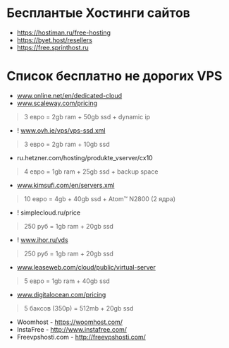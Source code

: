 # Бесплантые Хостинги сайтов
- https://hostiman.ru/free-hosting
- https://byet.host/resellers
- https://free.sprinthost.ru


# Список бесплатно не дорогих VPS

- www.online.net/en/dedicated-cloud
- www.scaleway.com/pricing
> 3 евро = 2gb ram + 50gb ssd + dynamic ip

- ! www.ovh.ie/vps/vps-ssd.xml
> 3 евро = 2gb ram + 10gb ssd

- ru.hetzner.com/hosting/produkte_vserver/cx10
> 4 евро = 1gb ram + 25gb ssd + backup space

- www.kimsufi.com/en/servers.xml
> 10 евро = 4gb + 40gb ssd + Atom™ N2800 (2 ядра)

- ! simplecloud.ru/price
> 250 руб = 1gb ram + 20gb ssd

- ! www.ihor.ru/vds
> 250 руб = 1gb ram + 20gb ssd

- www.leaseweb.com/cloud/public/virtual-server
> 5 евро = 1gb ram + 40gb ssd

- www.digitalocean.com/pricing
> 5 баксов (350р) = 512mb + 20gb ssd

- Woomhost - https://woomhost.com/
- InstaFree - http://www.instafree.com/
- Freevpshosti.com - http://freevpshosti.com/
